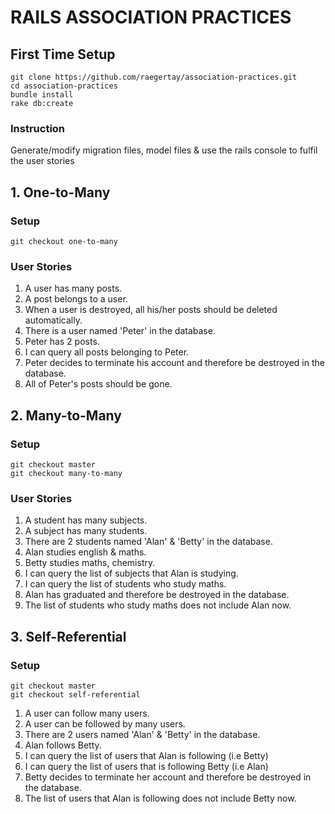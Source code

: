 # RAILS ASSOCIATION PRACTICES

## First Time Setup
```
git clone https://github.com/raegertay/association-practices.git
cd association-practices
bundle install
rake db:create 
```
### Instruction
Generate/modify migration files, model files & use the rails console to fulfil the user stories

## 1. One-to-Many
### Setup
```
git checkout one-to-many
```
### User Stories
1. A user has many posts.
2. A post belongs to a user.
3. When a user is destroyed, all his/her posts should be deleted automatically.
4. There is a user named 'Peter' in the database.
5. Peter has 2 posts.
6. I can query all posts belonging to Peter.
7. Peter decides to terminate his account and therefore be destroyed in the database.
8. All of Peter's posts should be gone.

## 2. Many-to-Many
### Setup
```
git checkout master
git checkout many-to-many
```
### User Stories
1. A student has many subjects.
2. A subject has many students.
3. There are 2 students named 'Alan' & 'Betty' in the database.
4. Alan studies english & maths.
5. Betty studies maths, chemistry.
6. I can query the list of subjects that Alan is studying.
7. I can query the list of students who study maths.
8. Alan has graduated and therefore be destroyed in the database.
9. The list of students who study maths does not include Alan now.

## 3. Self-Referential
### Setup
```
git checkout master
git checkout self-referential
```
1. A user can follow many users.
2. A user can be followed by many users.
3. There are 2 users named 'Alan' & 'Betty' in the database.
4. Alan follows Betty.
5. I can query the list of users that Alan is following (i.e Betty)
6. I can query the list of users that is following Betty (i.e Alan)
7. Betty decides to terminate her account and therefore be destroyed in the database.
8. The list of users that Alan is following does not include Betty now.